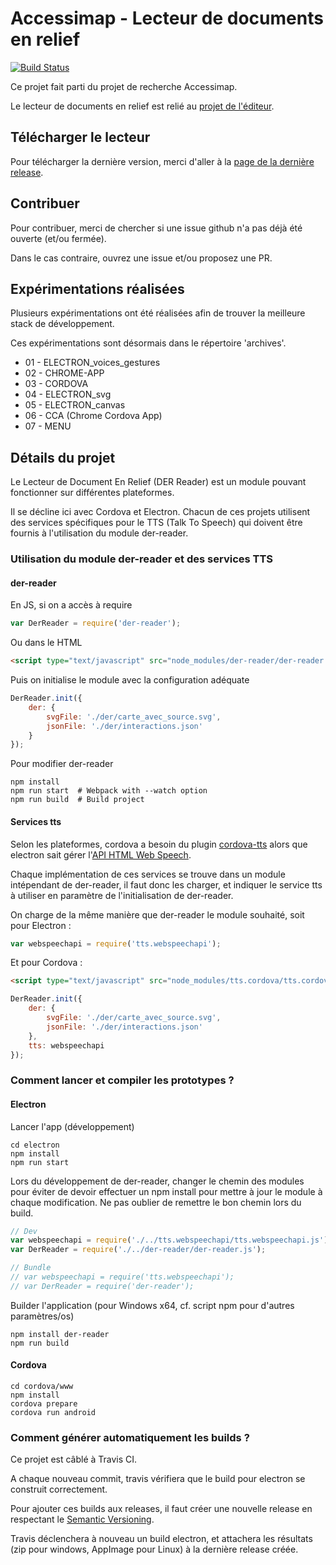 # Accessimap - Lecteur de documents en relief

[![Build Status](https://travis-ci.org/makinacorpus/accessimap-lecteur-der.svg?branch=master)](https://travis-ci.org/makinacorpus/accessimap-lecteur-der)

Ce projet fait parti du projet de recherche Accessimap.

Le lecteur de documents en relief est relié au [projet de l'éditeur](https://github.com/makinacorpus/accessimap-editeur-der).

## Télécharger le lecteur

Pour télécharger la dernière version, merci d'aller à la [page de la dernière release](https://github.com/makinacorpus/accessimap-lecteur-der/releases/latest).

## Contribuer

Pour contribuer, merci de chercher si une issue github n'a pas déjà été ouverte (et/ou fermée).

Dans le cas contraire, ouvrez une issue et/ou proposez une PR.

## Expérimentations réalisées

Plusieurs expérimentations ont été réalisées afin de trouver la meilleure
stack de développement.

Ces expérimentations sont désormais dans le répertoire 'archives'.

* 01 - ELECTRON_voices_gestures
* 02 - CHROME-APP
* 03 - CORDOVA
* 04 - ELECTRON_svg
* 05 - ELECTRON_canvas
* 06 - CCA (Chrome Cordova App)
* 07 - MENU

## Détails du projet

Le Lecteur de Document En Relief (DER Reader) est un module pouvant fonctionner sur différentes plateformes.

Il se décline ici avec Cordova et Electron.
Chacun de ces projets utilisent des services spécifiques pour le TTS (Talk To Speech) qui doivent être fournis à l'utilisation du module der-reader.

### Utilisation du module der-reader et des services TTS

#### der-reader

En JS, si on a accès à require

```js
var DerReader = require('der-reader');
```
Ou dans le HTML

```html
<script type="text/javascript" src="node_modules/der-reader/der-reader.js"></script>
```

Puis on initialise le module avec la configuration adéquate

```jsx
DerReader.init({
    der: {
        svgFile: './der/carte_avec_source.svg',
        jsonFile: './der/interactions.json'
    }
});

```

Pour modifier der-reader

```
npm install
npm run start  # Webpack with --watch option
npm run build  # Build project
```


#### Services tts

Selon les plateformes, cordova a besoin du plugin [cordova-tts](https://github.com/vilic/cordova-plugin-tts) alors que electron sait gérer l'[API HTML Web Speech](https://developer.mozilla.org/en-US/docs/Web/API/Web_Speech_API).

Chaque implémentation de ces services se trouve dans un module intépendant de der-reader, il faut donc les charger, et indiquer le service tts à utiliser en paramètre de l'initialisation de der-reader.

On charge de la même manière que der-reader le module souhaité, soit pour Electron :

```js
var webspeechapi = require('tts.webspeechapi');
```

Et pour Cordova :

```html
<script type="text/javascript" src="node_modules/tts.cordova/tts.cordova.js"></script>
```


```jsx
DerReader.init({
    der: {
        svgFile: './der/carte_avec_source.svg',
        jsonFile: './der/interactions.json'
    },
    tts: webspeechapi
});
```


### Comment lancer et compiler les prototypes ?

#### Electron

Lancer l'app (développement)

```
cd electron
npm install
npm run start
```

Lors du développement de der-reader, changer le chemin des modules pour éviter de devoir effectuer un npm install pour mettre à jour le module à chaque modification.
Ne pas oublier de remettre le bon chemin lors du build.

```js
// Dev
var webspeechapi = require('./../tts.webspeechapi/tts.webspeechapi.js');
var DerReader = require('./../der-reader/der-reader.js');

// Bundle
// var webspeechapi = require('tts.webspeechapi');
// var DerReader = require('der-reader');
```

Builder l'application (pour Windows x64, cf. script npm pour d'autres paramètres/os)

```
npm install der-reader
npm run build
```


#### Cordova

```
cd cordova/www
npm install
cordova prepare
cordova run android
```

### Comment générer automatiquement les builds ?

Ce projet est câblé à Travis CI.

A chaque nouveau commit, travis vérifiera que le build pour electron se construit correctement.

Pour ajouter ces builds aux releases, il faut créer une nouvelle release en respectant le [Semantic Versioning](http://semver.org/).

Travis déclenchera à nouveau un build electron, et attachera les résultats (zip pour windows, AppImage pour Linux) à la dernière release créée.
